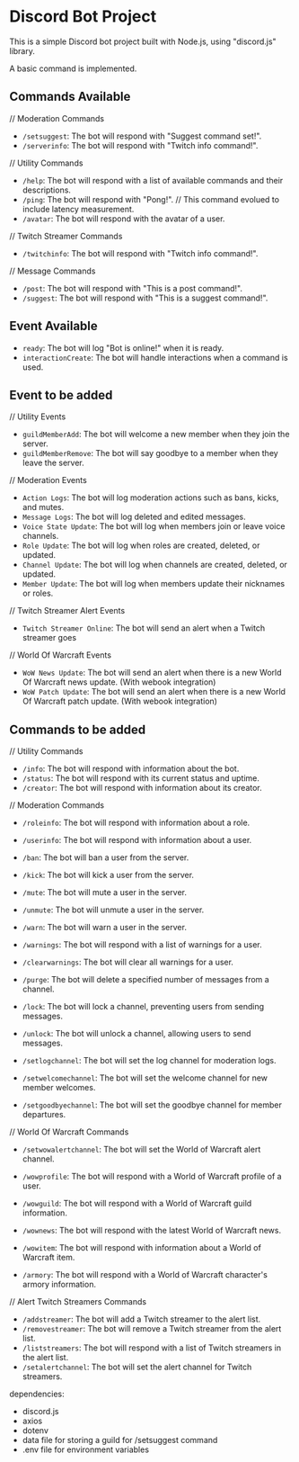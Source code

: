 # Discord Bot Project

This is a simple Discord bot project built with Node.js, using "discord.js" library.

A basic command is implemented.

## Commands Available 
// Moderation Commands
- `/setsuggest`: The bot will respond with "Suggest command set!".
- `/serverinfo`: The bot will respond with "Twitch info command!".

// Utility Commands
- `/help`: The bot will respond with a list of available commands and their descriptions.
- `/ping`: The bot will respond with "Pong!". // This command evolued to include latency measurement.
- `/avatar`: The bot will respond with the avatar of a user.

// Twitch Streamer Commands
- `/twitchinfo`: The bot will respond with "Twitch info command!".

// Message Commands
- `/post`: The bot will respond with "This is a post command!".
- `/suggest`: The bot will respond with "This is a suggest command!".


## Event Available
- `ready`: The bot will log "Bot is online!" when it is ready.
- `interactionCreate`: The bot will handle interactions when a command is used.

## Event to be added

// Utility Events
- `guildMemberAdd`: The bot will welcome a new member when they join the server.
- `guildMemberRemove`: The bot will say goodbye to a member when they leave the server.

// Moderation Events
- `Action Logs`: The bot will log moderation actions such as bans, kicks, and mutes.
- `Message Logs`: The bot will log deleted and edited messages.
- `Voice State Update`: The bot will log when members join or leave voice channels.
- `Role Update`: The bot will log when roles are created, deleted, or updated.
- `Channel Update`: The bot will log when channels are created, deleted, or updated.
- `Member Update`: The bot will log when members update their nicknames or roles.

// Twitch Streamer Alert Events
- `Twitch Streamer Online`: The bot will send an alert when a Twitch streamer goes

// World Of Warcraft Events

- `WoW News Update`: The bot will send an alert when there is a new World Of Warcraft news update. (With webook integration)
- `WoW Patch Update`: The bot will send an alert when there is a new World Of Warcraft patch update. (With webook integration)

## Commands to be added

// Utility Commands
- `/info`: The bot will respond with information about the bot.
- `/status`: The bot will respond with its current status and uptime.
- `/creator`: The bot will respond with information about its creator.

// Moderation Commands
- `/roleinfo`: The bot will respond with information about a role.
- `/userinfo`: The bot will respond with information about a user.
- `/ban`: The bot will ban a user from the server.
- `/kick`: The bot will kick a user from the server.
- `/mute`: The bot will mute a user in the server.
- `/unmute`: The bot will unmute a user in the server.
- `/warn`: The bot will warn a user in the server.
- `/warnings`: The bot will respond with a list of warnings for a user.
- `/clearwarnings`: The bot will clear all warnings for a user.
- `/purge`: The bot will delete a specified number of messages from a channel.
- `/lock`: The bot will lock a channel, preventing users from sending messages.
- `/unlock`: The bot will unlock a channel, allowing users to send messages.

- `/setlogchannel`: The bot will set the log channel for moderation logs.
- `/setwelcomechannel`: The bot will set the welcome channel for new member welcomes.
- `/setgoodbyechannel`: The bot will set the goodbye channel for member departures.

// World Of Warcraft Commands
- `/setwowalertchannel`: The bot will set the World of Warcraft alert channel.

- `/wowprofile`: The bot will respond with a World of Warcraft profile of a user.
- `/wowguild`: The bot will respond with a World of Warcraft guild information.
- `/wownews`: The bot will respond with the latest World of Warcraft news.
- `/wowitem`: The bot will respond with information about a World of Warcraft item.
- `/armory`: The bot will respond with a World of Warcraft character's armory information.

// Alert Twitch Streamers Commands
- `/addstreamer`: The bot will add a Twitch streamer to the alert list.
- `/removestreamer`: The bot will remove a Twitch streamer from the alert list.
- `/liststreamers`: The bot will respond with a list of Twitch streamers in the alert list.
- `/setalertchannel`: The bot will set the alert channel for Twitch streamers.


dependencies:
- discord.js
- axios
- dotenv
- data file for storing a guild for /setsuggest command
- .env file for environment variables
